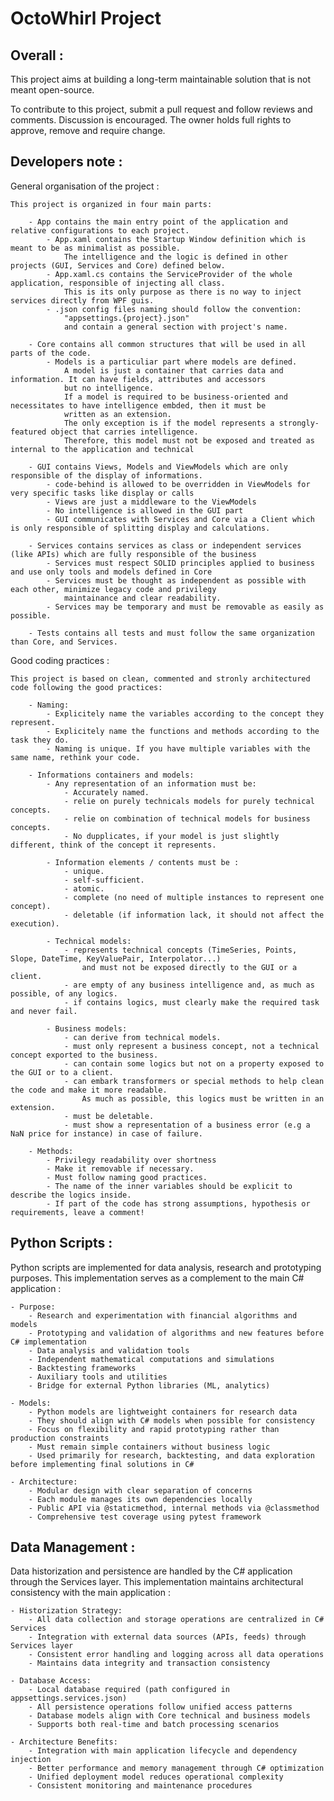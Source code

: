# OctoWhirl Project

Overall :
---------

This project aims at building a long-term maintainable solution that is not meant open-source. 

To contribute to this project, submit a pull request and follow reviews and comments. Discussion is encouraged. The owner 
    holds full rights to approve, remove and require change.


Developers note :
-----------------

General organisation of the project :

    This project is organized in four main parts:

        - App contains the main entry point of the application and relative configurations to each project.
            - App.xaml contains the Startup Window definition which is meant to be as minimalist as possible. 
                The intelligence and the logic is defined in other projects (GUI, Services and Core) defined below.
            - App.xaml.cs contains the ServiceProvider of the whole application, responsible of injecting all class.
                This is its only purpose as there is no way to inject services directly from WPF guis.
            - .json config files naming should follow the convention:
                "appsettings.{project}.json"
                and contain a general section with project's name.
    
        - Core contains all common structures that will be used in all parts of the code.
            - Models is a particuliar part where models are defined. 
                A model is just a container that carries data and information. It can have fields, attributes and accessors
                but no intelligence.
                If a model is required to be business-oriented and necessitates to have intelligence embded, then it must be 
                written as an extension.
                The only exception is if the model represents a strongly-featured object that carries intelligence. 
                Therefore, this model must not be exposed and treated as internal to the application and technical

        - GUI contains Views, Models and ViewModels which are only responsible of the display of informations.
            - code-behind is allowed to be overridden in ViewModels for very specific tasks like display or calls
            - Views are just a middleware to the ViewModels
            - No intelligence is allowed in the GUI part
            - GUI communicates with Services and Core via a Client which is only responsible of splitting display and calculations. 

        - Services contains services as class or independent services (like APIs) which are fully responsible of the business
            - Services must respect SOLID principles applied to business and use only tools and models defined in Core
            - Services must be thought as independent as possible with each other, minimize legacy code and privilegy 
                maintainance and clear readability.
            - Services may be temporary and must be removable as easily as possible.

        - Tests contains all tests and must follow the same organization than Core, and Services.


Good coding practices :
    
    This project is based on clean, commented and stronly architectured code following the good practices:

        - Naming:
            - Explicitely name the variables according to the concept they represent.
            - Explicitely name the functions and methods according to the task they do.
            - Naming is unique. If you have multiple variables with the same name, rethink your code.
        
        - Informations containers and models:
            - Any representation of an information must be:
                - Accurately named.
                - relie on purely technicals models for purely technical concepts.
                - relie on combination of technical models for business concepts.
                - No dupplicates, if your model is just slightly different, think of the concept it represents.
                
            - Information elements / contents must be :
                - unique.
                - self-sufficient.
                - atomic.
                - complete (no need of multiple instances to represent one concept).
                - deletable (if information lack, it should not affect the execution).
                
            - Technical models:
                - represents technical concepts (TimeSeries, Points, Slope, DateTime, KeyValuePair, Interpolator...)
                    and must not be exposed directly to the GUI or a client.
                - are empty of any business intelligence and, as much as possible, of any logics.
                - if contains logics, must clearly make the required task and never fail.
                
            - Business models:
                - can derive from technical models.
                - must only represent a business concept, not a technical concept exported to the business.
                - can contain some logics but not on a property exposed to the GUI or to a client.
                - can embark transformers or special methods to help clean the code and make it more readable.
                    As much as possible, this logics must be written in an extension.
                - must be deletable.
                - must show a representation of a business error (e.g a NaN price for instance) in case of failure.

        - Methods:
            - Privilegy readability over shortness
            - Make it removable if necessary.
            - Must follow naming good practices.
            - The name of the inner variables should be explicit to describe the logics inside.
            - If part of the code has strong assumptions, hypothesis or requirements, leave a comment! 



Python Scripts :
-----------------

Python scripts are implemented for data analysis, research and prototyping purposes.
This implementation serves as a complement to the main C# application :

    - Purpose:
        - Research and experimentation with financial algorithms and models
        - Prototyping and validation of algorithms and new features before C# implementation
        - Data analysis and validation tools
        - Independent mathematical computations and simulations
        - Backtesting frameworks
        - Auxiliary tools and utilities
        - Bridge for external Python libraries (ML, analytics)

    - Models:
        - Python models are lightweight containers for research data
        - They should align with C# models when possible for consistency
        - Focus on flexibility and rapid prototyping rather than production constraints
        - Must remain simple containers without business logic
        - Used primarily for research, backtesting, and data exploration before implementing final solutions in C#

    - Architecture:
        - Modular design with clear separation of concerns
        - Each module manages its own dependencies locally
        - Public API via @staticmethod, internal methods via @classmethod
        - Comprehensive test coverage using pytest framework


Data Management :
-----------------

Data historization and persistence are handled by the C# application through the Services layer.
This implementation maintains architectural consistency with the main application :

    - Historization Strategy:
        - All data collection and storage operations are centralized in C# Services
        - Integration with external data sources (APIs, feeds) through Services layer
        - Consistent error handling and logging across all data operations
        - Maintains data integrity and transaction consistency

    - Database Access:
        - Local database required (path configured in appsettings.services.json)
        - All persistence operations follow unified access patterns
        - Database models align with Core technical and business models
        - Supports both real-time and batch processing scenarios

    - Architecture Benefits:
        - Integration with main application lifecycle and dependency injection
        - Better performance and memory management through C# optimization
        - Unified deployment model reduces operational complexity
        - Consistent monitoring and maintenance procedures